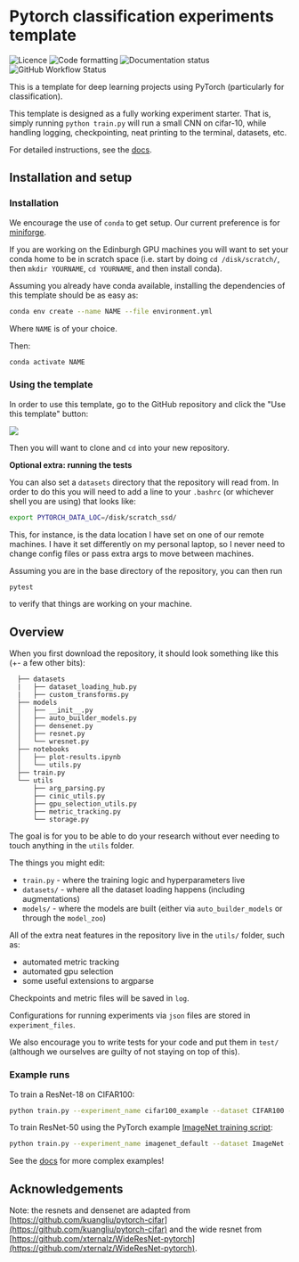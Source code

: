 # Pytorch classification experiments template

![Licence](https://img.shields.io/github/license/BayesWatch/pytorch-experiments-template)
![Code formatting](https://camo.githubusercontent.com/d91ed7ac7abbd5a6102cbe988dd8e9ac21bde0a73d97be7603b891ad08ce3479/68747470733a2f2f696d672e736869656c64732e696f2f62616467652f636f64652532307374796c652d626c61636b2d3030303030302e737667)
![Documentation status](https://readthedocs.org/projects/pytorch-experiments-template-docs/badge/?version=latest)
![GitHub Workflow Status](https://img.shields.io/github/workflow/status/bayeswatch/pytorch-experiments-template/CI)

This is a template for deep learning projects using PyTorch (particularly for classification).

This template is designed as a fully working experiment starter. That is, simply running `python train.py` will run a small CNN on cifar-10, while handling logging, checkpointing, neat printing to the terminal, datasets, etc. 

For detailed instructions, see the [docs](https://pytorch-experiments-template-docs.readthedocs.io/).

## Installation and setup

### Installation

We encourage the use of `conda` to get setup. Our current preference is for [miniforge](https://github.com/conda-forge/miniforge).

If you are working on the Edinburgh GPU machines you will want to set your conda home to be in scratch space (i.e. start by doing `cd /disk/scratch/`, then `mkdir YOURNAME`, `cd YOURNAME`, and then install conda).

Assuming you already have conda available, installing the dependencies of this template should be as easy as:

```bash
conda env create --name NAME --file environment.yml
```

Where `NAME` is of your choice.

Then:

```bash
conda activate NAME
```

### Using the template

In order to use this template, go to the GitHub repository and click the "Use this template" button:

![](https://pytorch-experiments-template-docs.readthedocs.io/en/latest/_images/use_this_template.png)

Then you will want to clone and `cd` into your new repository.

**Optional extra: running the tests**

You can also set a `datasets` directory that the repository will read from. In order to do this you will need to add a line to your ``.bashrc`` (or whichever shell you are using) that looks like:

```bash
export PYTORCH_DATA_LOC=/disk/scratch_ssd/
```

This, for instance, is the data location I have set on one of our remote machines. I have it set differently on my personal laptop, so I never need to change config files or pass extra args to move between machines.

Assuming you are in the base directory of the repository, you can then run

```bash
pytest
````

to verify that things are working on your machine.


## Overview

When you first download the repository, it should look something like this (+- a few other bits):
```
  ├── datasets
  |   ├── dataset_loading_hub.py
  |   ├── custom_transforms.py
  ├── models
  │   ├── __init__.py
  │   ├── auto_builder_models.py
  │   ├── densenet.py
  │   ├── resnet.py
  │   └── wresnet.py
  ├── notebooks
  │   ├── plot-results.ipynb
  │   └── utils.py
  ├── train.py
  └── utils
      ├── arg_parsing.py
      ├── cinic_utils.py
      ├── gpu_selection_utils.py
      ├── metric_tracking.py
      └── storage.py
```

The goal is for you to be able to do your research without ever needing to touch anything in the `utils` folder. 

The things you might edit:
* `train.py` - where the training logic and hyperparameters live
* `datasets/` - where all the dataset loading happens (including augmentations)
* `models/` - where the models are built (either via `auto_builder_models` or through the `model_zoo`)

All of the extra neat features in the repository live in the `utils/` folder, such as:
* automated metric tracking
* automated gpu selection
* some useful extensions to argparse

Checkpoints and metric files will be saved in `log`.

Configurations for running experiments via `json` files are stored in `experiment_files`.

We also encourage you to write tests for your code and put them in `test/` (although we ourselves are guilty of not staying on top of this).

### Example runs

To train a ResNet-18 on CIFAR100:
```bash
python train.py --experiment_name cifar100_example --dataset CIFAR100 --model.type ResNet18
```

To train ResNet-50 using the PyTorch example [ImageNet training script](https://github.com/pytorch/examples/blob/master/imagenet/main.py):
```bash
python train.py --experiment_name imagenet_default --dataset ImageNet --model.type ResNet50 --num_gpus_to_use 4 --workers 8 --max_epochs 90 --scheduler MultiStep --milestones [30, 60] 
```

See the [docs](https://pytorch-experiments-template-docs.readthedocs.io/en/latest/) for more complex examples!

## Acknowledgements
Note: the resnets and densenet are adapted from [https://github.com/kuangliu/pytorch-cifar](https://github.com/kuangliu/pytorch-cifar) and the wide resnet from [https://github.com/xternalz/WideResNet-pytorch](https://github.com/xternalz/WideResNet-pytorch). 
